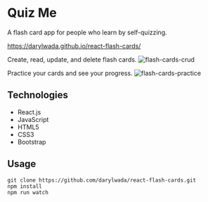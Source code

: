 # Quiz Me
A flash card app for people who learn by self-quizzing.

https://darylwada.github.io/react-flash-cards/

Create, read, update, and delete flash cards.
![flash-cards-crud](https://user-images.githubusercontent.com/33441299/43624362-b6616ef8-969b-11e8-9c73-83bcc44efb6e.gif)

Practice your cards and see your progress. 
![flash-cards-practice](https://user-images.githubusercontent.com/33441299/43624364-b7a17b82-969b-11e8-8841-19e036d6a190.gif)

## Technologies
- React.js
- JavaScript
- HTML5
- CSS3
- Bootstrap

## Usage
```
git clone https://github.com/darylwada/react-flash-cards.git
npm install
npm run watch
```

